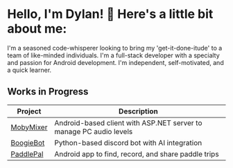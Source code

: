 # Hello, I'm Dylan! 👋 Here's a little bit about me:

I'm a seasoned code-whisperer looking to bring my 'get-it-done-itude' to a team of like-minded individuals.
I'm a full-stack developer with a specialty and passion for Android development. I'm independent, self-motivated, and a quick learner.

## Works in Progress

| Project                                                                                     | Description                                                        |
|---------------------------------------------------------------------------------------------|--------------------------------------------------------------------|
| [MobyMixer](https://github.com/djfeldman94/Moby-Mixer)                                      | Android-based client with ASP.NET server to manage PC audio levels |
| [BoogieBot](https://github.com/djfeldman94/BoogieBot)                                       | Python-based discord bot with AI integration                       |
| [PaddlePal](https://play.google.com/store/apps/details?id=com.djf.paddlepal&hl=en_US&gl=US) | Android app to find, record, and share paddle trips                |


